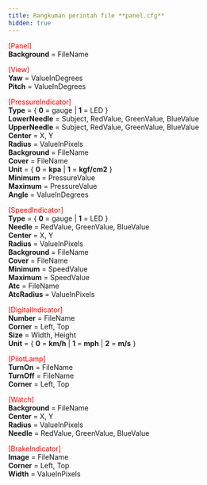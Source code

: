 ```yaml
---
title: Rangkuman perintah file **panel.cfg**
hidden: true
---
```


<font color="red">[Panel]</font>  
**Background** = FileName

<font color="red">[View]</font>  
**Yaw** = ValueInDegrees  
**Pitch** = ValueInDegrees

<font color="red">[PressureIndicator]</font>  
**Type** = { **0** = gauge | **1** = LED }  
**LowerNeedle** = Subject, RedValue, GreenValue, BlueValue  
**UpperNeedle** = Subject, RedValue, GreenValue, BlueValue  
**Center** = X, Y  
**Radius** = ValueInPixels  
**Background** = FileName  
**Cover** = FileName  
**Unit** = { **0** = **kpa** | **1** = **kgf/cm2** }  
**Minimum** = PressureValue  
**Maximum** = PressureValue  
**Angle** = ValueInDegrees

<font color="red">[SpeedIndicator]</font>  
**Type** = { **0** = gauge | **1** = LED }  
**Needle** = RedValue, GreenValue, BlueValue  
**Center** = X, Y  
**Radius** = ValueInPixels  
**Background** = FileName  
**Cover** = FileName  
**Minimum** = SpeedValue  
**Maximum** = SpeedValue  
**Atc** = FileName  
**AtcRadius** = ValueInPixels

<font color="red">[DigitalIndicator]</font>  
**Number** = FileName  
**Corner** = Left, Top  
**Size** = Width, Height  
**Unit** = { **0** = **km/h** | **1** = **mph** | **2** = **m/s** }

<font color="red">[PilotLamp]</font>  
**TurnOn** = FileName  
**TurnOff** = FileName  
**Corner** = Left, Top

<font color="red">[Watch]</font>  
**Background** = FileName  
**Center** = X, Y  
**Radius** = ValueInPixels  
**Needle** = RedValue, GreenValue, BlueValue

<font color="red">[BrakeIndicator]</font>  
**Image** = FileName  
**Corner** = Left, Top  
**Width** = ValueInPixels